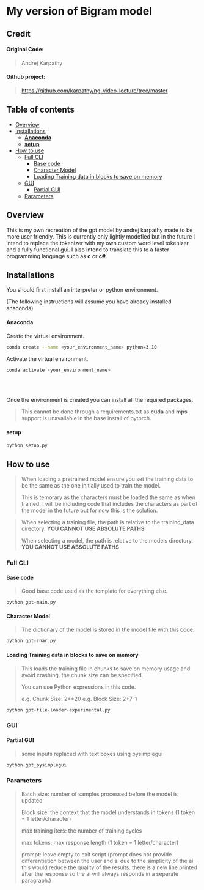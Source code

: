 # My version of Bigram model

## Credit
#### Original Code:
> Andrej Karpathy

#### Github project: 
> https://github.com/karpathy/ng-video-lecture/tree/master

## Table of contents
  * [Overview](#overview)
  * [Installations](#installations)
      - [__Anaconda__](#anaconda)
      - [__setup__](#setup)
  * [How to use](#how-to-use)
    + [Full CLI](#full-cli)
      - [Base code](#base-code)
      - [Character Model](#character-model)
      - [Loading Training data in blocks to save on memory](#loading-training-data-in-blocks-to-save-on-memory)
    + [GUI](#gui)
      - [Partial GUI](#partial-gui)
    + [Parameters](#parameters)

## Overview
This is my own recreation of the gpt model by andrej karpathy made to be more user friendly. This is currently only lightly modefied but in the future I intend to replace the tokenizer with my own custom word level tokenizer and a fully functional gui. I also intend to translate this to a faster programming language such as __c__ or __c#__. 

## Installations
You should first install an interpreter or python environment.

(The following instructions will assume you have already installed anaconda)

#### Anaconda
Create the virtual environment. 
```bash
conda create --name <your_environment_name> python=3.10
```

Activate the virtual environment. 
```bash
conda activate <your_environment_name>
```
<br>
<br>

Once the environment is created you can install all the required packages.
> This cannot be done through a requirements.txt as __cuda__ and __mps__ support is unavailable in the base install of pytorch.

#### setup
```bash
python setup.py
```

## How to use
> When loading a pretrained model ensure you set the training data to be the same as the one initially used to train the model. 
> 
> 
> This is temorary as the characters must be loaded the same as when trained. I will be including code that includes the characters as part of the model in the future but for now this is the solution.


> When selecting a training file, the path is relative to the training_data directory. __YOU CANNOT USE ABSOLUTE PATHS__
> 
> 
> When selecting a model, the path is relative to the models directory. __YOU CANNOT USE ABSOLUTE PATHS__

### Full CLI
#### Base code
> Good base code used as the template for everything else. 
```bash
python gpt-main.py
```
#### Character Model
> The dictionary of the model is stored in the model file with this code. 
```bash
python gpt-char.py
```
#### Loading Training data in blocks to save on memory
> This loads the training file in chunks to save on memory usage and avoid crashing. the chunk size can be specified. 
>
> You can use Python expressions in this code.
>
> e.g. Chunk Size: 2**20
> e.g. Block Size: 2+7-1
```bash
python gpt-file-loader-experimental.py
```

### GUI
#### Partial GUI
> some inputs replaced with text boxes using pysimplegui
```bash
python gpt_pysimplegui
```

### Parameters
> Batch size: number of samples processed before the model is updated
>
> Block size: the context that the model understands in tokens (1 token = 1 letter/character)
>
> max training iters: the number of training cycles
>
> max tokens: max response length (1 token = 1 letter/character)
>
> prompt: leave empty to exit script (prompt does not provide differentiation between the user and ai due to the simplicity of the ai this would reduce the quality of the results. there is a new line printed after the response so the ai will always responds in a separate paragraph.)
